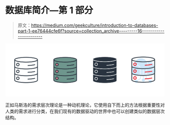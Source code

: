 # 数据库简介—第 1 部分

> 原文：<https://medium.com/geekculture/introduction-to-databases-part-1-ee76444cfe6f?source=collection_archive---------16----------------------->

![](img/611f09f771ff373461e78fa44890427c.png)

正如马斯洛的需求层次理论是一种动机理论，它使用自下而上的方法根据重要性对人类的需求进行分类，在我们现有的数据驱动的世界中也可以创建类似的数据层次结构。